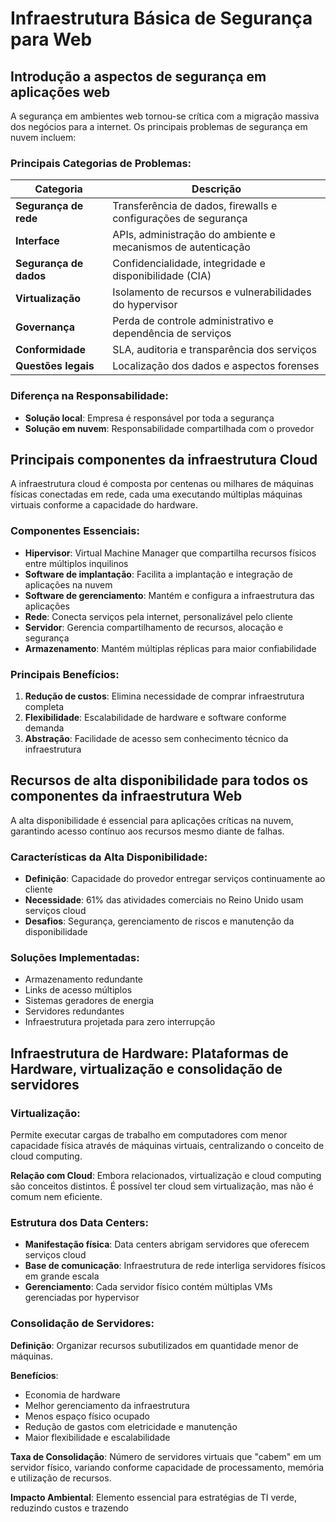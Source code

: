 # Infraestrutura Básica de Segurança para Web

## Introdução a aspectos de segurança em aplicações web

A segurança em ambientes web tornou-se crítica com a migração massiva dos negócios para a internet. Os principais problemas de segurança em nuvem incluem:

### Principais Categorias de Problemas:

| Categoria | Descrição |
|-----------|-----------|
| **Segurança de rede** | Transferência de dados, firewalls e configurações de segurança |
| **Interface** | APIs, administração do ambiente e mecanismos de autenticação |
| **Segurança de dados** | Confidencialidade, integridade e disponibilidade (CIA) |
| **Virtualização** | Isolamento de recursos e vulnerabilidades do hypervisor |
| **Governança** | Perda de controle administrativo e dependência de serviços |
| **Conformidade** | SLA, auditoria e transparência dos serviços |
| **Questões legais** | Localização dos dados e aspectos forenses |

### Diferença na Responsabilidade:
- **Solução local**: Empresa é responsável por toda a segurança
- **Solução em nuvem**: Responsabilidade compartilhada com o provedor

## Principais componentes da infraestrutura Cloud

A infraestrutura cloud é composta por centenas ou milhares de máquinas físicas conectadas em rede, cada uma executando múltiplas máquinas virtuais conforme a capacidade do hardware.

### Componentes Essenciais:

- **Hipervisor**: Virtual Machine Manager que compartilha recursos físicos entre múltiplos inquilinos
- **Software de implantação**: Facilita a implantação e integração de aplicações na nuvem
- **Software de gerenciamento**: Mantém e configura a infraestrutura das aplicações
- **Rede**: Conecta serviços pela internet, personalizável pelo cliente
- **Servidor**: Gerencia compartilhamento de recursos, alocação e segurança
- **Armazenamento**: Mantém múltiplas réplicas para maior confiabilidade

### Principais Benefícios:
1. **Redução de custos**: Elimina necessidade de comprar infraestrutura completa
2. **Flexibilidade**: Escalabilidade de hardware e software conforme demanda
3. **Abstração**: Facilidade de acesso sem conhecimento técnico da infraestrutura

## Recursos de alta disponibilidade para todos os componentes da infraestrutura Web

A alta disponibilidade é essencial para aplicações críticas na nuvem, garantindo acesso contínuo aos recursos mesmo diante de falhas.

### Características da Alta Disponibilidade:
- **Definição**: Capacidade do provedor entregar serviços continuamente ao cliente
- **Necessidade**: 61% das atividades comerciais no Reino Unido usam serviços cloud
- **Desafios**: Segurança, gerenciamento de riscos e manutenção da disponibilidade

### Soluções Implementadas:
- Armazenamento redundante
- Links de acesso múltiplos
- Sistemas geradores de energia
- Servidores redundantes
- Infraestrutura projetada para zero interrupção

## Infraestrutura de Hardware: Plataformas de Hardware, virtualização e consolidação de servidores

### Virtualização:
Permite executar cargas de trabalho em computadores com menor capacidade física através de máquinas virtuais, centralizando o conceito de cloud computing.

**Relação com Cloud**: Embora relacionados, virtualização e cloud computing são conceitos distintos. É possível ter cloud sem virtualização, mas não é comum nem eficiente.

### Estrutura dos Data Centers:
- **Manifestação física**: Data centers abrigam servidores que oferecem serviços cloud
- **Base de comunicação**: Infraestrutura de rede interliga servidores físicos em grande escala
- **Gerenciamento**: Cada servidor físico contém múltiplas VMs gerenciadas por hypervisor

### Consolidação de Servidores:
**Definição**: Organizar recursos subutilizados em quantidade menor de máquinas.

**Benefícios**:
- Economia de hardware
- Melhor gerenciamento da infraestrutura
- Menos espaço físico ocupado
- Redução de gastos com eletricidade e manutenção
- Maior flexibilidade e escalabilidade

**Taxa de Consolidação**: Número de servidores virtuais que "cabem" em um servidor físico, variando conforme capacidade de processamento, memória e utilização de recursos.

**Impacto Ambiental**: Elemento essencial para estratégias de TI verde, reduzindo custos e trazendo